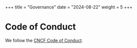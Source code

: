 +++
title = "Governance"
date = "2024-08-22"
weight = 5
+++

# Code of Conduct

We follow the [CNCF Code of Conduct](https://github.com/cncf/foundation/blob/master/code-of-conduct.md).